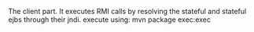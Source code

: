 The client part. It executes RMI calls by resolving the stateful and stateful ejbs through their jndi.
execute using: mvn package exec:exec
